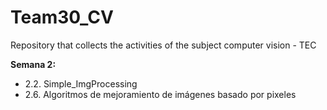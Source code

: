 # Team30_CV

Repository that collects the activities of the subject computer vision - TEC

**Semana 2:**
* 2.2. Simple_ImgProcessing
* 2.6. Algoritmos de mejoramiento de imágenes basado por pixeles

